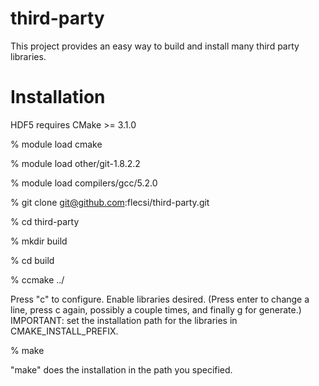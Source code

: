 # third-party

This project provides an easy way to build and install many third party
libraries.

# Installation

HDF5 requires CMake >= 3.1.0

% module load cmake

% module load other/git-1.8.2.2

% module load compilers/gcc/5.2.0

% git clone git@github.com:flecsi/third-party.git

% cd third-party

% mkdir build

% cd build

% ccmake ../

Press "c" to configure. Enable libraries desired. (Press enter to change
a line, press c again, possibly a couple times, and finally g for generate.)
IMPORTANT: set the installation path for the libraries in CMAKE_INSTALL_PREFIX.

% make

"make" does the installation in the path you specified.
